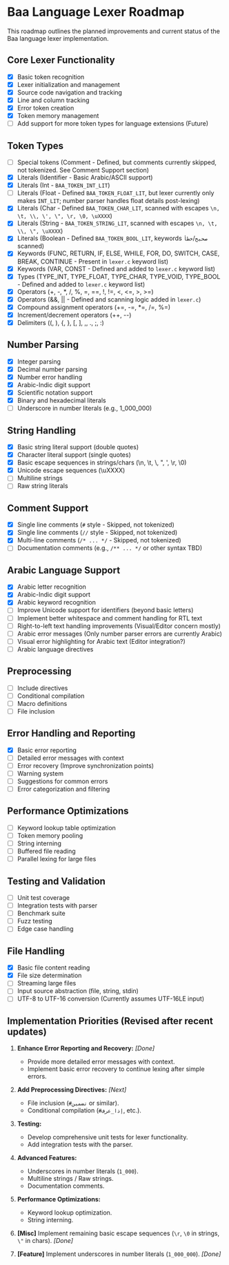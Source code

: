 # Baa Language Lexer Roadmap

This roadmap outlines the planned improvements and current status of the Baa language lexer implementation.

## Core Lexer Functionality

- [x] Basic token recognition
- [x] Lexer initialization and management
- [x] Source code navigation and tracking
- [x] Line and column tracking
- [x] Error token creation
- [x] Token memory management
- [ ] Add support for more token types for language extensions (Future)

## Token Types

- [ ] Special tokens (Comment - Defined, but comments currently skipped, not tokenized. See Comment Support section)
- [x] Literals (Identifier - Basic Arabic/ASCII support)
- [x] Literals (Int - `BAA_TOKEN_INT_LIT`)
- [ ] Literals (Float - Defined `BAA_TOKEN_FLOAT_LIT`, but lexer currently only makes `INT_LIT`; number parser handles float details post-lexing)
- [x] Literals (Char - Defined `BAA_TOKEN_CHAR_LIT`, scanned with escapes `\n, \t, \\, \', \", \r, \0, \uXXXX`)
- [x] Literals (String - `BAA_TOKEN_STRING_LIT`, scanned with escapes `\n, \t, \\, \", \uXXXX`)
- [x] Literals (Boolean - Defined `BAA_TOKEN_BOOL_LIT`, keywords `صحيح`/`خطأ` scanned)
- [x] Keywords (FUNC, RETURN, IF, ELSE, WHILE, FOR, DO, SWITCH, CASE, BREAK, CONTINUE - Present in `lexer.c` keyword list)
- [x] Keywords (VAR, CONST - Defined and added to `lexer.c` keyword list)
- [x] Types (TYPE_INT, TYPE_FLOAT, TYPE_CHAR, TYPE_VOID, TYPE_BOOL - Defined and added to `lexer.c` keyword list)
- [x] Operators (+, -, *, /, %, =, ==, !, !=, <, <=, >, >=)
- [x] Operators (&&, || - Defined and scanning logic added in `lexer.c`)
- [x] Compound assignment operators (+=, -=, *=, /=, %=)
- [x] Increment/decrement operators (++, --)
- [x] Delimiters ((, ), {, }, [, ], ,, ., ;, :)

## Number Parsing

- [x] Integer parsing
- [x] Decimal number parsing
- [x] Number error handling
- [x] Arabic-Indic digit support
- [x] Scientific notation support
- [x] Binary and hexadecimal literals
- [ ] Underscore in number literals (e.g., 1_000_000)

## String Handling

- [x] Basic string literal support (double quotes)
- [x] Character literal support (single quotes)
- [x] Basic escape sequences in strings/chars (\n, \t, \\, \", \', \r, \0)
- [x] Unicode escape sequences (\uXXXX)
- [ ] Multiline strings
- [ ] Raw string literals

## Comment Support

- [x] Single line comments (`#` style - Skipped, not tokenized)
- [x] Single line comments (`//` style - Skipped, not tokenized)
- [x] Multi-line comments (`/* ... */` - Skipped, not tokenized)
- [ ] Documentation comments (e.g., `/** ... */` or other syntax TBD)

## Arabic Language Support

- [x] Arabic letter recognition
- [x] Arabic-Indic digit support
- [x] Arabic keyword recognition
- [ ] Improve Unicode support for identifiers (beyond basic letters)
- [ ] Implement better whitespace and comment handling for RTL text
- [ ] Right-to-left text handling improvements (Visual/Editor concern mostly)
- [ ] Arabic error messages (Only number parser errors are currently Arabic)
- [ ] Visual error highlighting for Arabic text (Editor integration?)
- [ ] Arabic language directives

## Preprocessing

- [ ] Include directives
- [ ] Conditional compilation
- [ ] Macro definitions
- [ ] File inclusion

## Error Handling and Reporting

- [x] Basic error reporting
- [ ] Detailed error messages with context
- [ ] Error recovery (Improve synchronization points)
- [ ] Warning system
- [ ] Suggestions for common errors
- [ ] Error categorization and filtering

## Performance Optimizations

- [ ] Keyword lookup table optimization
- [ ] Token memory pooling
- [ ] String interning
- [ ] Buffered file reading
- [ ] Parallel lexing for large files

## Testing and Validation

- [ ] Unit test coverage
- [ ] Integration tests with parser
- [ ] Benchmark suite
- [ ] Fuzz testing
- [ ] Edge case handling

## File Handling

- [x] Basic file content reading
- [x] File size determination
- [ ] Streaming large files
- [ ] Input source abstraction (file, string, stdin)
- [ ] UTF-8 to UTF-16 conversion (Currently assumes UTF-16LE input)

## Implementation Priorities (Revised after recent updates)

1. **Enhance Error Reporting and Recovery:** *[Done]*
    - Provide more detailed error messages with context.
    - Implement basic error recovery to continue lexing after simple errors.
2. **Add Preprocessing Directives:** *[Next]*
    - File inclusion (`#تضمين` or similar).
    - Conditional compilation (`#إذا_عرف`, etc.).
3. **Testing:**
    - Develop comprehensive unit tests for lexer functionality.
    - Add integration tests with the parser.
4. **Advanced Features:**
    - Underscores in number literals (`1_000`).
    - Multiline strings / Raw strings.
    - Documentation comments.
5. **Performance Optimizations:**
    - Keyword lookup optimization.
    - String interning.

6.  **[Misc]** Implement remaining basic escape sequences (`\r`, `\0` in strings, `\"` in chars). *[Done]*
7.  **[Feature]** Implement underscores in number literals (`1_000_000`). *[Done]*

